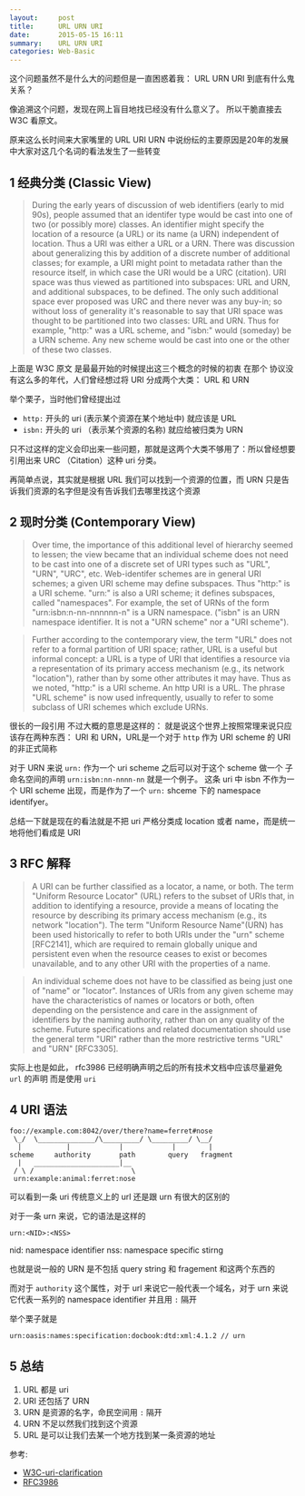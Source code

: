 ```yaml
---
layout:     post
title:      URL URN URI
date:       2015-05-15 16:11
summary:    URL URN URI
categories: Web-Basic
---
```


这个问题虽然不是什么大的问题但是一直困惑着我： URL URN URI 到底有什么鬼关系？

像追溯这个问题，发现在网上盲目地找已经没有什么意义了。 所以干脆直接去 W3C 看原文。

原来这么长时间来大家嘴里的 URL URI URN 中说纷纭的主要原因是20年的发展中大家对这几个名词的看法发生了一些转变

## 1 经典分类 (Classic View)

> During the early years of discussion of web identifiers (early to mid 90s), people assumed that an identifer type would be cast into one of two (or possibly more) classes. An identifier might specify the location of a resource (a URL) or its name (a URN) independent of location. Thus a URI was either a URL or a URN. There was discussion about generalizing this by addition of a discrete number of additional classes; for example, a URI might point to metadata rather than the resource itself, in which case the URI would be a URC (citation). URI space was thus viewed as partitioned into subspaces: URL and URN, and additional subspaces, to be defined. The only such additional space ever proposed was URC and there never was any buy-in; so without loss of generality it's reasonable to say that URI space was thought to be partitioned into two classes: URL and URN. Thus for example, "http:" was a URL scheme, and "isbn:" would (someday) be a URN scheme. Any new scheme would be cast into one or the other of these two classes.

上面是 W3C 原文 是最最开始的时候提出这三个概念的时候的初衷 在那个 协议没有这么多的年代，人们曾经想过将 URI 分成两个大类： URL 和 URN

举个栗子，当时他们曾经提出过 

* `http:` 开头的 uri (表示某个资源在某个地址中) 就应该是 URL 
* `isbn:` 开头的 uri （表示某个资源的名称) 就应给被归类为 URN

只不过这样的定义会印出来一些问题，那就是这两个大类不够用了：所以曾经想要引用出来 URC （Citation）这种 uri 分类。

再简单点说，其实就是根据 URL 我们可以找到一个资源的位置，而 URN 只是告诉我们资源的名字但是没有告诉我们去哪里找这个资源

## 2 现时分类 (Contemporary View)

> Over time, the importance of this additional level of hierarchy seemed to lessen; the view became that an individual scheme does not need to be cast into one of a discrete set of URI types such as "URL", "URN", "URC", etc. Web-identifer schemes are in general URI schemes; a given URI scheme may define subspaces. Thus "http:" is a URI scheme. "urn:" is also a URI scheme; it defines subspaces, called "namespaces". For example, the set of URNs of the form "urn:isbn:n-nn-nnnnnn-n" is a URN namespace. ("isbn" is an URN namespace identifier. It is not a "URN scheme" nor a "URI scheme").

> Further according to the contemporary view, the term "URL" does not refer to a formal partition of URI space; rather, URL is a useful but informal concept: a URL is a type of URI that identifies a resource via a representation of its primary access mechanism (e.g., its network "location"), rather than by some other attributes it may have. Thus as we noted, "http:" is a URI scheme. An http URI is a URL. The phrase "URL scheme" is now used infrequently, usually to refer to some subclass of URI schemes which exclude URNs.

很长的一段引用 不过大概的意思是这样的： 就是说这个世界上按照常理来说只应该存在两种东西： URI 和 URN，URL是一个对于 `http` 作为 URI scheme 的 URI 的非正式简称

对于 URN 来说 `urn:` 作为一个 uri scheme 之后可以对于这个 scheme 做一个 子命名空间的声明 `urn:isbn:nn-nnnn-nn` 就是一个例子。 这条 uri 中 isbn 不作为一个 URI scheme 出现，而是作为了一个 `urn:` shceme 下的 namespace identifyer。 

总结一下就是现在的看法就是不把 uri 严格分类成 location 或者 name，而是统一地将他们看成是 URI

## 3 RFC 解释

> A URI can be further classified as a locator, a name, or both.  The term "Uniform Resource Locator" (URL) refers to the subset of URIs that, in addition to identifying a resource, provide a means of locating the resource by describing its primary access mechanism (e.g., its network "location").  The term "Uniform Resource Name"(URN) has been used historically to refer to both URIs under the "urn" scheme [RFC2141], which are required to remain globally unique and persistent even when the resource ceases to exist or becomes unavailable, and to any other URI with the properties of a name.

> An individual scheme does not have to be classified as being just one of "name" or "locator".  Instances of URIs from any given scheme may have the characteristics of names or locators or both, often depending on the persistence and care in the assignment of identifiers by the naming authority, rather than on any quality of the scheme.  Future specifications and related documentation should use the general term "URI" rather than the more restrictive terms "URL" and "URN" [RFC3305].

实际上也是如此， rfc3986 已经明确声明之后的所有技术文档中应该尽量避免 `url` 的声明 而是使用 `uri`

## 4 URI 语法

``` text
foo://example.com:8042/over/there?name=ferret#nose
 \_/  \______________/\_________/ \_________/ \__/
  |           |            |            |        |
scheme     authority       path        query   fragment
  |   _____________________|__
 / \ /                        \
 urn:example:animal:ferret:nose
```

可以看到一条 uri 传统意义上的 url 还是跟 urn 有很大的区别的

对于一条 urn 来说，它的语法是这样的

``` text
urn:<NID>:<NSS>
```

nid: namespace identifier
nss: namespace specific stirng

也就是说一般的 URN 是不包括 query string 和 fragement 和这两个东西的

而对于 `authority` 这个属性，对于 url 来说它一般代表一个域名，对于 urn 来说它代表一系列的 namespace identifier 并且用 `:` 隔开

举个栗子就是

``` text
urn:oasis:names:specification:docbook:dtd:xml:4.1.2 // urn
```

## 5 总结

1. URL 都是 uri
2. URI 还包括了 URN
3. URN 是资源的名字，命民空间用 `:` 隔开
4. URN 不足以然我们找到这个资源
5. URL 是可以让我们去某一个地方找到某一条资源的地址

参考: 

* [W3C-uri-clarification](http://www.w3.org/TR/uri-clarification/)
* [RFC3986](http://tools.ietf.org/html/rfc3986)